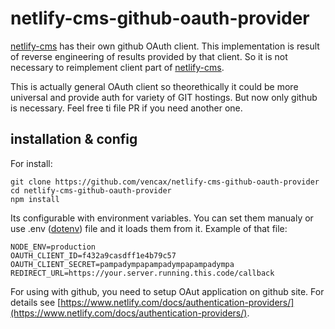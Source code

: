 # netlify-cms-github-oauth-provider

[netlify-cms](https://www.netlifycms.org/) has their own github OAuth client.
This implementation is result of reverse engineering of results provided by that client.
So it is not necessary to reimplement client part of [netlify-cms](https://www.netlifycms.org/).

This is actually general OAuth client so theorethically it could be more universal and provide auth for variety of GIT hostings.
But now only github is necessary. Feel free ti file PR if you need another one.

## installation & config

For install:

```
git clone https://github.com/vencax/netlify-cms-github-oauth-provider
cd netlify-cms-github-oauth-provider
npm install
```

Its configurable with environment variables.
You can set them manualy or use .env ([dotenv](https://github.com/motdotla/dotenv)) file and it loads them from it.
Example of that file:

```
NODE_ENV=production
OAUTH_CLIENT_ID=f432a9casdff1e4b79c57
OAUTH_CLIENT_SECRET=pampadympapampadympapampadympa
REDIRECT_URL=https://your.server.running.this.code/callback
```

For using with github, you need to setup OAut application on github site.
For details see [https://www.netlify.com/docs/authentication-providers/](https://www.netlify.com/docs/authentication-providers/).
